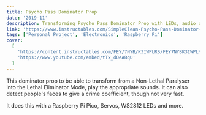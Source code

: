 ```yaml
---
title: Psycho Pass Dominator Prop
date: '2019-11'
description: Transforming Psycho Pass Dominator Prop with LEDs, audio output (through a bluetooth speaker), & a Camera
link: 'https://www.instructables.com/SimpleClean-Psycho-Pass-Dominator-Prop/'
tags: ['Personal Project', 'Electronics', 'Raspberry Pi']
cover:
  [
    'https://content.instructables.com/FEY/7NYB/K3IWPLRS/FEY7NYBK3IWPLRS.jpg',
    'https://www.youtube.com/embed/tTx_dOeABqU'
  ]
---
```


This dominator prop to be able to transform from a Non-Lethal Paralyser
into the Lethal Eliminator Mode, play the appropriate sounds. It can also detect people's faces to give a crime coefficient, though not very fast.

It does this with a Raspberry Pi Pico, Servos, WS2812 LEDs and more.
